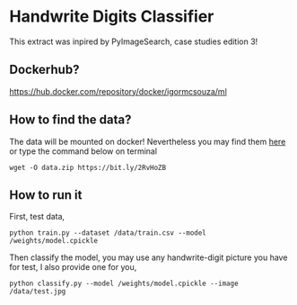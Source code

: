 # Handwrite Digits Classifier
This extract was inpired by PyImageSearch, case studies edition 3!

## Dockerhub?
https://hub.docker.com/repository/docker/igormcsouza/ml

## How to find the data?
The data will be mounted on docker! Nevertheless you may find them [here](https://www.kaggle.com/c/digit-recognizer/data) or type the command below on terminal

    wget -O data.zip https://bit.ly/2RvHoZB

## How to run it
First, test data,

    python train.py --dataset /data/train.csv --model /weights/model.cpickle

Then classify the model, you may use any handwrite-digit picture you have for test, I also provide one for you,

    python classify.py --model /weights/model.cpickle --image /data/test.jpg

